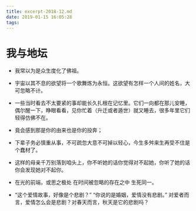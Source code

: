 ```yaml
---
title: excerpt-2018-12.md
date: 2019-01-15 16:05:28
tags:
---
```


# 我与地坛

- 我常以为是众生度化了佛祖。

- 宇宙以其不息的欲望将一个歌舞炼为永恒。这欲望有怎样一个人间的姓名，大可忽略不计。

- 一些当时看去不太要紧的事却能长久扎根在记忆里。它们一向都在那儿安睡，偶尔醒一下，睁眼看看，见你忙着（升迁或者遁世）就又睡去，很多年里它们轻得仿佛不在。

- 竟会感到那是你的由来也是你的投奔；

- 下辈子务必慎重从事，不可疏忽大意不可掉以轻心，今生多舛来生再受不住是个蠢材了。

- 这样的母亲千万别落到咱头上，你不听她的话你觉得对不起她，你听了她的话你会发现她对不起你。

- 在光的前端，或思之极处 在时间被忽略的存在之中 生死同一。

- “这个爱情故事，好像是个悲剧？” “你说的是婚姻，爱情没有悲剧。” 对爱者而言，爱情怎么会是悲剧？对春天而言，秋天是它的悲剧吗？
